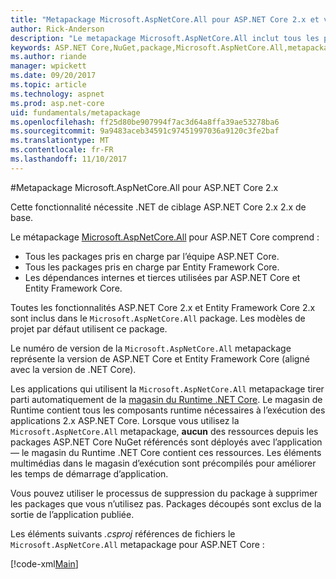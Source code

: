 ```yaml
---
title: "Metapackage Microsoft.AspNetCore.All pour ASP.NET Core 2.x et versions ultérieures"
author: Rick-Anderson
description: "Le metapackage Microsoft.AspNetCore.All inclut tous les packages ASP.NET Core et Entity Framework Core, ainsi que leurs dépendances."
keywords: ASP.NET Core,NuGet,package,Microsoft.AspNetCore.All,metapackage
ms.author: riande
manager: wpickett
ms.date: 09/20/2017
ms.topic: article
ms.technology: aspnet
ms.prod: asp.net-core
uid: fundamentals/metapackage
ms.openlocfilehash: ff25d80be907994f7ac3d64a8ffa39ae53278ba6
ms.sourcegitcommit: 9a9483aceb34591c97451997036a9120c3fe2baf
ms.translationtype: MT
ms.contentlocale: fr-FR
ms.lasthandoff: 11/10/2017
---
```

#<a name="microsoftaspnetcoreall-metapackage-for-aspnet-core-2x"></a>Metapackage Microsoft.AspNetCore.All pour ASP.NET Core 2.x

Cette fonctionnalité nécessite .NET de ciblage ASP.NET Core 2.x 2.x de base.

Le métapackage [Microsoft.AspNetCore.All](https://www.nuget.org/packages/Microsoft.AspNetCore.All) pour ASP.NET Core comprend :

* Tous les packages pris en charge par l’équipe ASP.NET Core.
* Tous les packages pris en charge par Entity Framework Core. 
* Les dépendances internes et tierces utilisées par ASP.NET Core et Entity Framework Core. 

Toutes les fonctionnalités ASP.NET Core 2.x et Entity Framework Core 2.x sont inclus dans le `Microsoft.AspNetCore.All` package. Les modèles de projet par défaut utilisent ce package.

Le numéro de version de la `Microsoft.AspNetCore.All` metapackage représente la version de ASP.NET Core et Entity Framework Core (aligné avec la version de .NET Core).

Les applications qui utilisent la `Microsoft.AspNetCore.All` metapackage tirer parti automatiquement de la [magasin du Runtime .NET Core](https://docs.microsoft.com/dotnet/core/deploying/runtime-store). Le magasin de Runtime contient tous les composants runtime nécessaires à l’exécution des applications 2.x ASP.NET Core. Lorsque vous utilisez la `Microsoft.AspNetCore.All` metapackage, **aucun** des ressources depuis les packages ASP.NET Core NuGet référencés sont déployés avec l’application &mdash; le magasin du Runtime .NET Core contient ces ressources. Les éléments multimédias dans le magasin d’exécution sont précompilés pour améliorer les temps de démarrage d’application.

Vous pouvez utiliser le processus de suppression du package à supprimer les packages que vous n’utilisez pas. Packages découpés sont exclus de la sortie de l’application publiée.

Les éléments suivants *.csproj* références de fichiers le `Microsoft.AspNetCore.All` metapackage pour ASP.NET Core :

[!code-xml[Main](..\mvc\views\view-compilation\sample\MvcRazorCompileOnPublish2.csproj?highlight=9)]
